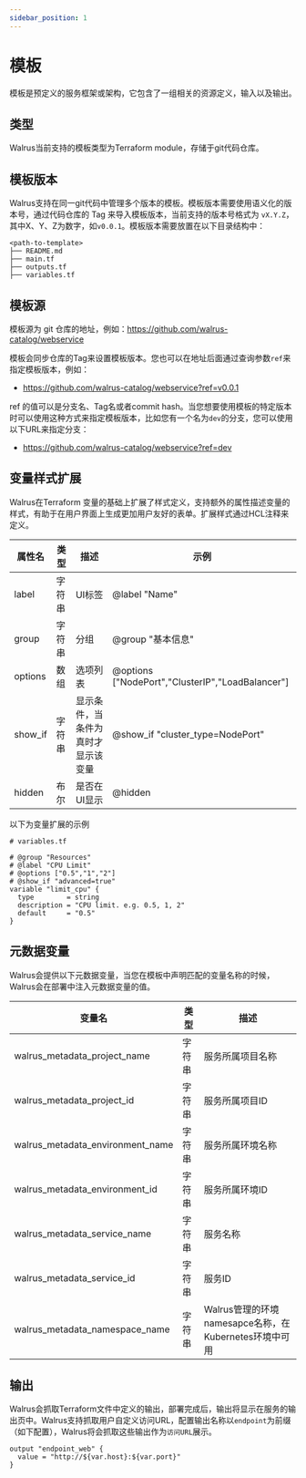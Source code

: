 ```yaml
---
sidebar_position: 1
---
```


# 模板

模板是预定义的服务框架或架构，它包含了一组相关的资源定义，输入以及输出。

## 类型

Walrus当前支持的模板类型为Terraform module，存储于git代码仓库。

## 模板版本

Walrus支持在同一git代码中管理多个版本的模板。模板版本需要使用语义化的版本号，通过代码仓库的 Tag 来导入模板版本，当前支持的版本号格式为 `vX.Y.Z`，其中X、Y、Z为数字，如`v0.0.1`。模板版本需要放置在以下目录结构中：

```shell
<path-to-template>
├── README.md
├── main.tf
├── outputs.tf
├── variables.tf

```

## 模板源

模板源为 git 仓库的地址，例如：https://github.com/walrus-catalog/webservice

模板会同步仓库的Tag来设置模板版本。您也可以在地址后面通过查询参数`ref`来指定模板版本，例如：
- https://github.com/walrus-catalog/webservice?ref=v0.0.1

ref 的值可以是分支名、Tag名或者commit hash。当您想要使用模板的特定版本时可以使用这种方式来指定模板版本，比如您有一个名为`dev`的分支，您可以使用以下URL来指定分支：
- https://github.com/walrus-catalog/webservice?ref=dev


## 变量样式扩展

Walrus在Terraform 变量的基础上扩展了样式定义，支持额外的属性描述变量的样式，有助于在用户界面上生成更加用户友好的表单。扩展样式通过HCL注释来定义。

| 属性名     | 类型   | 描述                 | 示例                                                 |
|---------|------|--------------------|----------------------------------------------------|
| label   | 字符串  | UI标签               | @label "Name"                                      |
| group   | 字符串  | 分组                 | @group "基本信息"                                      |
| options | 数组   | 选项列表               | @options ["NodePort","ClusterIP","LoadBalancer"]   |
| show_if | 字符串  | 显示条件，当条件为真时才显示该变量  | @show_if "cluster_type=NodePort"                   |
| hidden  | 布尔   | 是否在UI显示            | @hidden                                            |


以下为变量扩展的示例
```hcl
# variables.tf

# @group "Resources"
# @label "CPU Limit"
# @options ["0.5","1","2"]
# @show_if "advanced=true"
variable "limit_cpu" {
  type        = string
  description = "CPU limit. e.g. 0.5, 1, 2"
  default     = "0.5"
}
```

## 元数据变量

Walrus会提供以下元数据变量，当您在模板中声明匹配的变量名称的时候，Walrus会在部署中注入元数据变量的值。

| 变量名                               | 类型  | 描述                                       |
|-----------------------------------|-----|------------------------------------------|
| walrus_metadata_project_name      | 字符串 | 服务所属项目名称                                 |
| walrus_metadata_project_id        | 字符串 | 服务所属项目ID                                 |
| walrus_metadata_environment_name  | 字符串 | 服务所属环境名称                                 |
| walrus_metadata_environment_id    | 字符串 | 服务所属环境ID                                 |
| walrus_metadata_service_name      | 字符串 | 服务名称                                     |
| walrus_metadata_service_id        | 字符串 | 服务ID                                     |
| walrus_metadata_namespace_name    | 字符串 | Walrus管理的环境namesapce名称，在Kubernetes环境中可用  |

## 输出

Walrus会抓取Terraform文件中定义的输出，部署完成后，输出将显示在服务的输出页中。Walrus支持抓取用户自定义访问URL，配置输出名称以`endpoint`为前缀（如下配置），Walrus将会抓取这些输出作为`访问URL`展示。

```hcl
output "endpoint_web" {
  value = "http://${var.host}:${var.port}"
}
```
